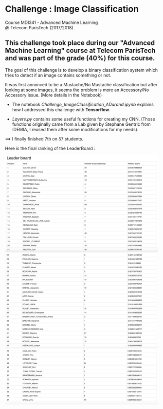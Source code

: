 # Challenge : Image Classification

Course MDI341 - Advanced Machine Learning  
@ Telecom ParisTech (2017/2018)


## This challenge took place during our "Advanced Machine Learning" course at Telecom ParisTech and was part of the grade (40%) for this course.


The goal of this challenge is to develop a binary classification system which tries to detect if an image contains something or not.

It was first annonced to be a Mustache/No Mustache classification but after looking at some images, it seems the problem is more an Accessory/No Accessory issue. (More details in the Notebook)

-  The notebook *Challenge_ImageClassification_ADurand.ipynb* explains how I addressed this challenge with **Tensorflow**.

- *Layers.py* contains some useful functions for creating my CNN. (Those functions originally came from a Lab given by Stephane Gentric from IDEMIA, I reused them after some modifications for my needs).


==> I finally finished 7th on 57 students.

Here is the final ranking of the LeaderBoard :

![Screenshot](LeaderBoard_1on3.png)
![Screenshot](LeaderBoard_2on3.png)
![Screenshot](LeaderBoard_3on3.png)
